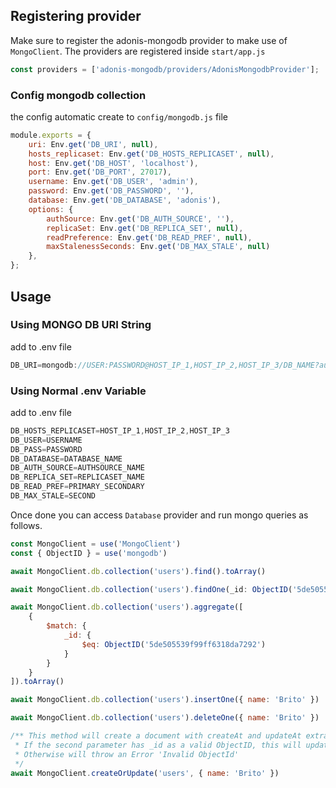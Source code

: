 ## Registering provider

Make sure to register the adonis-mongodb provider to make use of `MongoClient`. The providers are registered inside `start/app.js`

```js
const providers = ['adonis-mongodb/providers/AdonisMongodbProvider'];
```

### Config mongodb collection

the config automatic create to `config/mongodb.js` file

```js
module.exports = {
    uri: Env.get('DB_URI', null),
    hosts_replicaset: Env.get('DB_HOSTS_REPLICASET', null),
    host: Env.get('DB_HOST', 'localhost'),
    port: Env.get('DB_PORT', 27017),
    username: Env.get('DB_USER', 'admin'),
    password: Env.get('DB_PASSWORD', ''),
    database: Env.get('DB_DATABASE', 'adonis'),
    options: {
        authSource: Env.get('DB_AUTH_SOURCE', ''),
        replicaSet: Env.get('DB_REPLICA_SET', null),
        readPreference: Env.get('DB_READ_PREF', null),
        maxStalenessSeconds: Env.get('DB_MAX_STALE', null)
    },
};
```

## Usage

### Using MONGO DB URI String

add to .env file
```js
DB_URI=mongodb://USER:PASSWORD@HOST_IP_1,HOST_IP_2,HOST_IP_3/DB_NAME?authSource=AUTHSOURCE_NAME&replicaSet=REPLICASET_NAME&readPreference=PRIMARY_SECONDARY&maxStalenessSeconds=SECOND
```

### Using Normal .env Variable

add to .env file
```js
DB_HOSTS_REPLICASET=HOST_IP_1,HOST_IP_2,HOST_IP_3
DB_USER=USERNAME
DB_PASS=PASSWORD
DB_DATABASE=DATABASE_NAME
DB_AUTH_SOURCE=AUTHSOURCE_NAME
DB_REPLICA_SET=REPLICASET_NAME
DB_READ_PREF=PRIMARY_SECONDARY
DB_MAX_STALE=SECOND
```

Once done you can access `Database` provider and run mongo queries as follows.

```js
const MongoClient = use('MongoClient')
const { ObjectID } = use('mongodb')

await MongoClient.db.collection('users').find().toArray()

await MongoClient.db.collection('users').findOne(_id: ObjectID('5de505539f99ff6318da7292'))

await MongoClient.db.collection('users').aggregate([
    {
        $match: {
            _id: {
                $eq: ObjectID('5de505539f99ff6318da7292')
            }
        }
    }
]).toArray()

await MongoClient.db.collection('users').insertOne({ name: 'Brito' })

await MongoClient.db.collection('users').deleteOne({ name: 'Brito' })

/** This method will create a document with createAt and updateAt extra fields
 * If the second parameter has _id as a valid ObjectID, this will update the document that relates with _id and update field updateAt
 * Otherwise will throw an Error 'Invalid ObjectId'
 */
await MongoClient.createOrUpdate('users', { name: 'Brito' })
```

